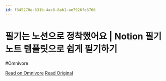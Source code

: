 ```yaml
---
id: f345270e-631b-4ac8-8ab1-ae7926fa6766
---
```


# 필기는 노션으로 정착했어요 | Notion 필기노트 템플릿으로 쉽게 필기하기
#Omnivore

[Read on Omnivore](https://omnivore.app/me/https-youtube-com-watch-v-o-bh-61-bq-jc-1926197cea4)
[Read Original](https://youtube.com/watch?v=_oBh-61BqJc)

